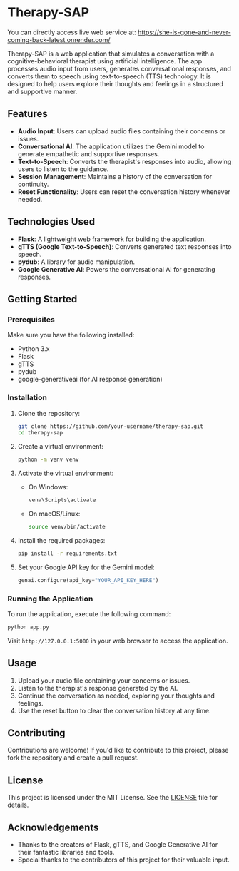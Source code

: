 # Therapy-SAP

You can directly access live web service at: https://she-is-gone-and-never-coming-back-latest.onrender.com/

Therapy-SAP is a web application that simulates a conversation with a cognitive-behavioral therapist using artificial intelligence. The app processes audio input from users, generates conversational responses, and converts them to speech using text-to-speech (TTS) technology. It is designed to help users explore their thoughts and feelings in a structured and supportive manner.

## Features

- **Audio Input**: Users can upload audio files containing their concerns or issues.
- **Conversational AI**: The application utilizes the Gemini model to generate empathetic and supportive responses.
- **Text-to-Speech**: Converts the therapist's responses into audio, allowing users to listen to the guidance.
- **Session Management**: Maintains a history of the conversation for continuity.
- **Reset Functionality**: Users can reset the conversation history whenever needed.

## Technologies Used

- **Flask**: A lightweight web framework for building the application.
- **gTTS (Google Text-to-Speech)**: Converts generated text responses into speech.
- **pydub**: A library for audio manipulation.
- **Google Generative AI**: Powers the conversational AI for generating responses.

## Getting Started

### Prerequisites

Make sure you have the following installed:

- Python 3.x
- Flask
- gTTS
- pydub
- google-generativeai (for AI response generation)

### Installation

1. Clone the repository:
   ```bash
   git clone https://github.com/your-username/therapy-sap.git
   cd therapy-sap
   ```

2. Create a virtual environment:
   ```bash
   python -m venv venv
   ```

3. Activate the virtual environment:
   - On Windows:
     ```bash
     venv\Scripts\activate
     ```
   - On macOS/Linux:
     ```bash
     source venv/bin/activate
     ```

4. Install the required packages:
   ```bash
   pip install -r requirements.txt
   ```

5. Set your Google API key for the Gemini model:
   ```python
   genai.configure(api_key="YOUR_API_KEY_HERE")
   ```

### Running the Application

To run the application, execute the following command:

```bash
python app.py
```

Visit `http://127.0.0.1:5000` in your web browser to access the application.

## Usage

1. Upload your audio file containing your concerns or issues.
2. Listen to the therapist's response generated by the AI.
3. Continue the conversation as needed, exploring your thoughts and feelings.
4. Use the reset button to clear the conversation history at any time.

## Contributing

Contributions are welcome! If you'd like to contribute to this project, please fork the repository and create a pull request.

## License

This project is licensed under the MIT License. See the [LICENSE](LICENSE) file for details.

## Acknowledgements

- Thanks to the creators of Flask, gTTS, and Google Generative AI for their fantastic libraries and tools.
- Special thanks to the contributors of this project for their valuable input.

```
